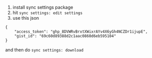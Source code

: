 1. install sync settings package
2. hit `sync settings: edit settings`
3. use this json
```
{
	"access_token": "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",
	"gist_id": "69c60d89388d2c1aac0860d6eb595104"
}
```
and then do `sync settings: download`
